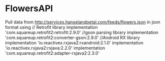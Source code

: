 # FlowersAPI
Pull data from http://services.hanselandpetal.com/feeds/flowers.json in json format using // Retrofit library     implementation 'com.squareup.retrofit2:retrofit:2.9.0'      //gson parsing library     implementation 'com.squareup.retrofit2:converter-gson:2.9.0'     //Android RX library     implementation 'io.reactivex.rxjava2:rxandroid:2.1.0'     implementation 'io.reactivex.rxjava2:rxjava:2.2.0'     implementation 'com.squareup.retrofit2:adapter-rxjava2:2.3.0'
